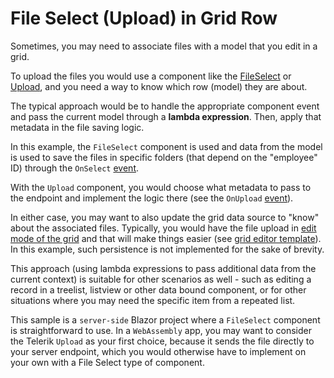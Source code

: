 # File Select (Upload) in Grid Row

Sometimes, you may need to associate files with a model that you edit in a grid.

To upload the files you would use a component like the <a href="https://demos.telerik.com/blazor-ui/fileselect/overview" target="_blank">FileSelect</a> or <a href="https://demos.telerik.com/blazor-ui/upload/overview" target="_blank">Upload</a>, and you need a way to know which row (model) they are about.

The typical approach would be to handle the appropriate component event and pass the current model through a **lambda expression**. Then, apply that metadata in the file saving logic.

In this example, the `FileSelect` component is used and data from the model is used to save the files in specific folders (that depend on the "employee" ID) through the `OnSelect` <a href="https://docs.telerik.com/blazor-ui/components/fileselect/events" target="_blank">event</a>.

With the `Upload` component, you would choose what metadata to pass to the endpoint and implement the logic there (see the `OnUpload` <a href="https://docs.telerik.com/blazor-ui/components/upload/events" target="_blank">event</a>).

In either case, you may want to also update the grid data source to "know" about the associated files. Typically, you would have the file upload in <a href="https://docs.telerik.com/blazor-ui/components/grid/editing/overview" target="_blank">edit mode of the grid</a> and that will make things easier (see <a href="https://docs.telerik.com/blazor-ui/components/grid/templates/editor" target="_blank">grid editor template</a>). In this example, such persistence is not implemented for the sake of brevity.

This approach (using lambda expressions to pass additional data from the current context) is suitable for other scenarios as well - such as editing a record in a treelist, listview or other data bound component, or for other situations where you may need the specific item from a repeated list.

This sample is a `server-side` Blazor project where a `FileSelect` component is straightforward to use. In a `WebAssembly` app, you may want to consider the Telerik `Upload` as your first choice, because it sends the file directly to your server endpoint, which you would otherwise have to implement on your own with a File Select type of component.